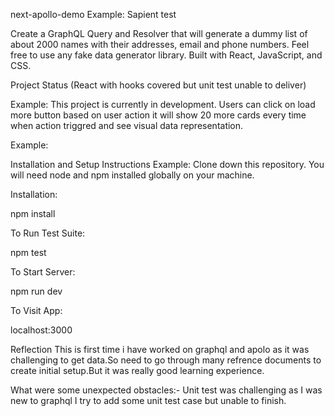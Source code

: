 
next-apollo-demo
Example:
Sapient test

Create a GraphQL Query and Resolver that will generate a dummy list of about 2000
names with their addresses, email and phone numbers. Feel free to use any fake
data generator library. Built with React, JavaScript, and CSS.

Project Status
(React with hooks covered but unit test unable to deliver)

Example:
This project is currently in development. Users can click on load more button based on user action it will show 20 more cards every time when action triggred and see visual data representation.


Example:

Installation and Setup Instructions
Example:
Clone down this repository. You will need node and npm installed globally on your machine.

Installation:

npm install

To Run Test Suite:

npm test

To Start Server:

npm run dev

To Visit App:

localhost:3000

Reflection
This is first time i have worked on graphql and apolo as it was challenging to get data.So need to go through many refrence documents to create initial setup.But it was really good learning experience.

What were some unexpected obstacles:- Unit test was challenging as I was new to graphql I try to add some unit test case but unable to finish.

